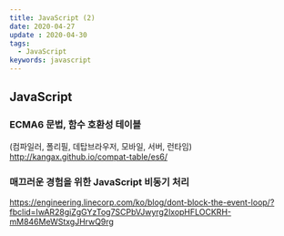 ```yaml
---
title: JavaScript (2)
date: 2020-04-27
update : 2020-04-30
tags:
  - JavaScript
keywords: javascript
---
```



## JavaScript

### ECMA6 문법, 함수 호환성 테이블
(컴파일러, 폴리필, 데탑브라우저, 모바일, 서버, 런타임)
http://kangax.github.io/compat-table/es6/


### 매끄러운 경험을 위한 JavaScript 비동기 처리
https://engineering.linecorp.com/ko/blog/dont-block-the-event-loop/?fbclid=IwAR28giZgGYzTog7SCPbVJwyrg2lxopHFLOCKRH-mM846MeWStxgJHrwQ9rg